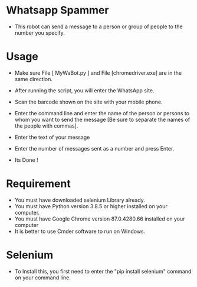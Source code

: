 # Whatsapp Spammer
 - This robot can send a message to a person or group of people to the number you specify.
 
  # Usage
 - Make sure File [ MyWaBot.py ] and File [chromedriver.exe] are in the same direction.
 - After running the script, you will enter the WhatsApp site.
 - Scan the barcode shown on the site with your mobile phone.
 - Enter the command line and enter the name of the person or persons to whom you want to send the message 
   [Be sure to separate the names of the people with commas].
   
 - Enter the text of your message
 - Enter the number of messages sent as a number and press Enter.
 - Its Done !
 
 
 # Requirement
 - You must have downloaded selenium Library already.
 - You must have Python version 3.8.5 or higher installed on your computer.
 - You must have Google Chrome version 87.0.4280.66 installed on your computer
 - It is better to use Cmder software to run on Windows.
 
 # Selenium
 - To Install this, you first need to enter the "pip install selenium" command on your command line.
 
